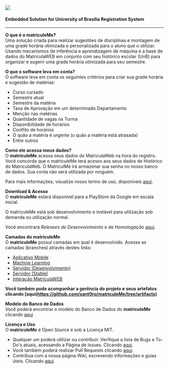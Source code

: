 ![](https://github.com/sant0ro/matriculeMe/raw/server/Logo.png)
#### Embedded Solution for University of Brasília Registration System
-------------------------------------

<b>O que é o matriculeMe?</b><br>
Uma solução criada para realizar sugestões de disciplinas e montagem de uma grade horária otimizada e personalizada para o aluno que o utilizar. Usando mecanismos de inferência e aprendizagem de máquina e a base de dados do MatriculaWEB em conjunto com seu histórico escolar (UnB) para organizar e sugerir uma grade horária otimizada para seu semestre.

<b>O que o software leva em conta?</b><br>
O software leva em conta os seguintes critérios para criar sua grade horária e sugestão de matérias:

* Curso cursado
* Semestre atual
* Semestre da matéria
* Taxa de Aprovação em um determinado Departamento
* Menção nas matérias
* Quantidade de vagas na Turma
* Disponibilidade de horários
* Conflito de horários
* O quão a matéria é urgente (o quão a matéria está atrasada)
* Entre outros

<b>Como ele acessa meus dados?</b><br>
O **matriculeMe** acessa seus dados do MatriculaWeb na hora do registro. Você concorda que o matriculeMe terá acesso aos seus dados de Histórico do MatriculaWeb. O MatriculMe irá armazenar sua senha no nosso banco de dados. Sua conta não será utilizada por ninguém.

Para mais informações, visualize nosso termo de uso, disponíveis [aqui](https://github.com/sant0ro/matriculeMe/blob/master/TERMOS.md).

<b>Download & Acesso</b><br>
O **matriculeMe** estará disponível para a PlayStore da Google em escala inicial.

O matriculeMe está sob desenvolvimento e instável para utilização sob demanda ou utilização normal.

Você encontrará _Releases de Desenvolvimento_ e de _Homologação_ [aqui](https://github.com/sant0ro/matriculeMe/releases).

<b>Camadas do matriculeMe</b><br>
O **matriculeMe** possuí camadas em qual é desenvolvido. Acesse as camadas (branches) através destes links:

* [Aplicativo Mobile](https://github.com/sant0ro/matriculeMe/tree/mobile)
* [Machine Learning](https://github.com/sant0ro/matriculeMe/tree/machine-learning)
* [Servidor (Desenvolvimento)](https://github.com/sant0ro/matriculeMe/tree/server-dev)
* [Servidor (Stable)](https://github.com/sant0ro/matriculeMe/tree/server/server/)
* [Interação MatriculaWEB](https://github.com/sant0ro/matriculeMe/tree/workers)

**Você também pode acompanhar a gerência do projeto e seus artefatos clicando [aqui(https://github.com/sant0ro/matriculeMe/tree/artifacts)**

<b>Modelo do Banco de Dados</b><br>
Você poderá encontrar o modelo do Banco de Dados do **matriculeMe** clicando [aqui](https://github.com/sant0ro/matriculeMe/tree/artefatos/Artefatos/MDS/Camadas/BD)

<b>Licença e Uso</b><br>
O **matriculeMe** é Open Source e sob a Licença MIT. 

* Qualquer um poderá utilizar ou contribuir. Verifique a lista de Bugs e To-Do's atuais, acessando a Página de Issues. Clicando [aqui](https://github.com/sant0ro/matriculeMe/issues). 
* Você também poderá realizar Pull Requests clicando [aqui](https://github.com/sant0ro/matriculeMe/pulls).
* Contribua com a nossa página Wiki, escrevendo informações e guias úteis. Clicando [aqui](https://github.com/sant0ro/matriculeMe/wiki).
